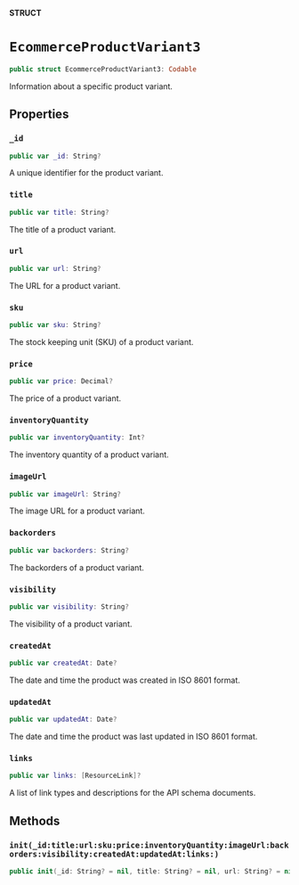 **STRUCT**

# `EcommerceProductVariant3`

```swift
public struct EcommerceProductVariant3: Codable
```

Information about a specific product variant.

## Properties
### `_id`

```swift
public var _id: String?
```

A unique identifier for the product variant.

### `title`

```swift
public var title: String?
```

The title of a product variant.

### `url`

```swift
public var url: String?
```

The URL for a product variant.

### `sku`

```swift
public var sku: String?
```

The stock keeping unit (SKU) of a product variant.

### `price`

```swift
public var price: Decimal?
```

The price of a product variant.

### `inventoryQuantity`

```swift
public var inventoryQuantity: Int?
```

The inventory quantity of a product variant.

### `imageUrl`

```swift
public var imageUrl: String?
```

The image URL for a product variant.

### `backorders`

```swift
public var backorders: String?
```

The backorders of a product variant.

### `visibility`

```swift
public var visibility: String?
```

The visibility of a product variant.

### `createdAt`

```swift
public var createdAt: Date?
```

The date and time the product was created in ISO 8601 format.

### `updatedAt`

```swift
public var updatedAt: Date?
```

The date and time the product was last updated in ISO 8601 format.

### `links`

```swift
public var links: [ResourceLink]?
```

A list of link types and descriptions for the API schema documents.

## Methods
### `init(_id:title:url:sku:price:inventoryQuantity:imageUrl:backorders:visibility:createdAt:updatedAt:links:)`

```swift
public init(_id: String? = nil, title: String? = nil, url: String? = nil, sku: String? = nil, price: Decimal? = nil, inventoryQuantity: Int? = nil, imageUrl: String? = nil, backorders: String? = nil, visibility: String? = nil, createdAt: Date? = nil, updatedAt: Date? = nil, links: [ResourceLink]? = nil)
```
